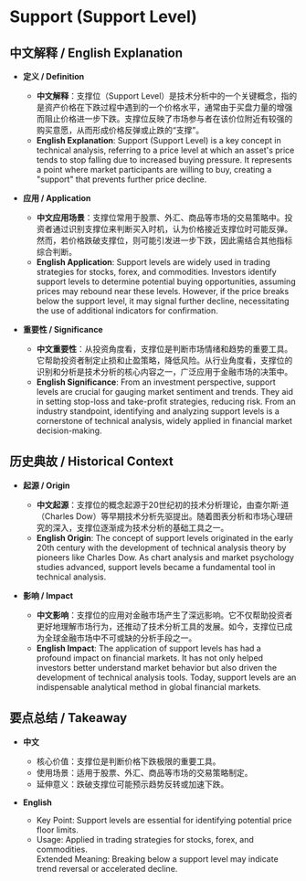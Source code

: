 # Support (Support Level)

## 中文解释 / English Explanation

* **定义 / Definition**  
  - **中文解释**：支撑位（Support Level）是技术分析中的一个关键概念，指的是资产价格在下跌过程中遇到的一个价格水平，通常由于买盘力量的增强而阻止价格进一步下跌。支撑位反映了市场参与者在该价位附近有较强的购买意愿，从而形成价格反弹或止跌的“支撑”。  
  - **English Explanation**: Support (Support Level) is a key concept in technical analysis, referring to a price level at which an asset's price tends to stop falling due to increased buying pressure. It represents a point where market participants are willing to buy, creating a "support" that prevents further price decline.

* **应用 / Application**  
  - **中文应用场景**：支撑位常用于股票、外汇、商品等市场的交易策略中。投资者通过识别支撑位来判断买入时机，认为价格接近支撑位时可能反弹。然而，若价格跌破支撑位，则可能引发进一步下跌，因此需结合其他指标综合判断。  
  - **English Application**: Support levels are widely used in trading strategies for stocks, forex, and commodities. Investors identify support levels to determine potential buying opportunities, assuming prices may rebound near these levels. However, if the price breaks below the support level, it may signal further decline, necessitating the use of additional indicators for confirmation.

* **重要性 / Significance**  
  - **中文重要性**：从投资角度看，支撑位是判断市场情绪和趋势的重要工具。它帮助投资者制定止损和止盈策略，降低风险。从行业角度看，支撑位的识别和分析是技术分析的核心内容之一，广泛应用于金融市场的决策中。  
  - **English Significance**: From an investment perspective, support levels are crucial for gauging market sentiment and trends. They aid in setting stop-loss and take-profit strategies, reducing risk. From an industry standpoint, identifying and analyzing support levels is a cornerstone of technical analysis, widely applied in financial market decision-making.

## 历史典故 / Historical Context

* **起源 / Origin**  
  - **中文起源**：支撑位的概念起源于20世纪初的技术分析理论，由查尔斯·道（Charles Dow）等早期技术分析先驱提出。随着图表分析和市场心理研究的深入，支撑位逐渐成为技术分析的基础工具之一。  
  - **English Origin**: The concept of support levels originated in the early 20th century with the development of technical analysis theory by pioneers like Charles Dow. As chart analysis and market psychology studies advanced, support levels became a fundamental tool in technical analysis.

* **影响 / Impact**  
  - **中文影响**：支撑位的应用对金融市场产生了深远影响。它不仅帮助投资者更好地理解市场行为，还推动了技术分析工具的发展。如今，支撑位已成为全球金融市场中不可或缺的分析手段之一。  
  - **English Impact**: The application of support levels has had a profound impact on financial markets. It has not only helped investors better understand market behavior but also driven the development of technical analysis tools. Today, support levels are an indispensable analytical method in global financial markets.

## 要点总结 / Takeaway

* **中文**  
  - 核心价值：支撑位是判断价格下跌极限的重要工具。  
  - 使用场景：适用于股票、外汇、商品等市场的交易策略制定。  
  - 延伸意义：跌破支撑位可能预示趋势反转或加速下跌。

* **English**  
  - Key Point: Support levels are essential for identifying potential price floor limits.  
  - Usage: Applied in trading strategies for stocks, forex, and commodities.  
  Extended Meaning: Breaking below a support level may indicate trend reversal or accelerated decline.